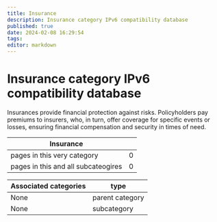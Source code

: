 ```yaml
---
title: Insurance
description: Insurance category IPv6 compatibility database
published: true
date: 2024-02-08 16:29:54 
tags:
editor: markdown
---
```


# Insurance category IPv6 compatibility database


Insurances provide financial protection against risks. Policyholders pay premiums to insurers, who, in turn, offer coverage for specific events or losses, ensuring financial compensation and security in times of need.


| Insurance   |   |
| - | - |
| pages in this very category | 0 |
| pages in this and all subcateogires | 0 |

| Associated categories | type |
| - | - |
| None | parent category |
| None | subcategory |